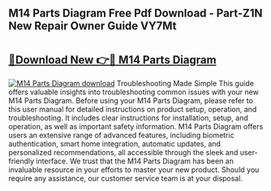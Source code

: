 ## M14 Parts Diagram Free Pdf Download - Part-Z1N New Repair Owner Guide VY7Mt

# <h2><a href="http://dfnr39k.blite.top/?on=M14+Parts+Diagram">🔗Download New 👉🔴 M14 Parts Diagram</a></h2>

[![M14 Parts Diagram download](https://i.imgur.com/lujVjoI.png)](http://dfnr39k.blite.top/?on=M14+Parts+Diagram)
Troubleshooting Made Simple This guide offers valuable insights into troubleshooting common issues with your new M14 Parts Diagram. Before using your M14 Parts Diagram, please refer to this user manual for detailed instructions on product setup, operation, and troubleshooting. It includes clear instructions for installation, setup, and operation, as well as important safety information. M14 Parts Diagram offers users an extensive range of advanced features, including biometric authentication, smart home integration, automatic updates, and personalized recommendations, all accessible through the sleek and user-friendly interface. We trust that the M14 Parts Diagram has been an invaluable resource in your efforts to master your new product. Should you require any assistance, our customer service team is at your disposal.
